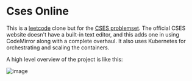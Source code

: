 # Cses Online

This is a [leetcode](https://leetcode.com/) clone but for the [CSES problemset](https://cses.fi/problemset/).
The official CSES website doesn't have a built-in text editor, and this adds one
in using CodeMirror along with a complete overhaul. It also uses Kubernetes for
orchestrating and scaling the containers.

A high level overview of the project is like this:

![image](https://github.com/user-attachments/assets/88ba61eb-2735-42ca-a3da-ee9dd91ec42c)
